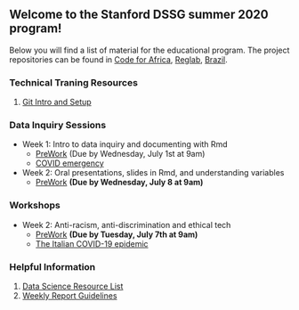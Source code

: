## Welcome to the Stanford DSSG summer 2020 program!

Below you will find a list of material for the educational program. The project repositories can be found in [Code for Africa](https://github.com/StanfordDataScience/dssg-cfa), [Reglab](https://github.com/StanfordDataScience/dssg-reglab), [Brazil](https://github.com/StanfordDataScience/dssg-brazil).

### Technical Traning Resources
1. [Git Intro and Setup](resources/git_setup.html)

### Data Inquiry Sessions
- Week 1: Intro to data inquiry and documenting with Rmd
    - [PreWork](resources/Prework.html) (Due by Wednesday, July 1st at 9am)
    - [COVID emergency](resources/COVIDemergency.html)
- Week 2: Oral presentations, slides in Rmd, and understanding variables
    - [PreWork](resources/PreWork2.html) **(Due by Wednesday, July 8 at 9am)**

### Workshops
- Week 2: Anti-racism, anti-discrimination and ethical tech
    - [PreWork](resources/workshop_antiracism.md) **(Due by Tuesday, July 7th at 9am)**
    - [The Italian COVID-19 epidemic](resources/ItalyCovid.pdf)

### Helpful Information
1. [Data Science Resource List](resources/ResourceLists.html)
2. [Weekly Report Guidelines](resources/WeeklyReport.html)



